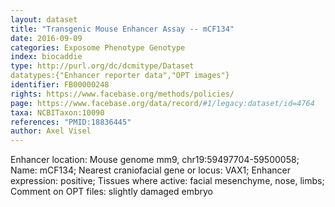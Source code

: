 ```yaml
---
layout: dataset  
title: "Transgenic Mouse Enhancer Assay -- mCF134"  
date: 2016-09-09  
categories: Exposome Phenotype Genotype  
index: biocaddie  
type: http://purl.org/dc/dcmitype/Dataset  
datatypes:{"Enhancer reporter data","OPT images"}  
identifier: FB00000248  
rights: https://www.facebase.org/methods/policies/  
page: https://www.facebase.org/data/record/#1/legacy:dataset/id=4764  
taxa: NCBITaxon:10090  
references: "PMID:18836445"  
author: Axel Visel
---
```

 Enhancer location: Mouse genome mm9, chr19:59497704-59500058; Name: mCF134; Nearest craniofacial gene or locus: VAX1; Enhancer expression: positive; Tissues where active: facial mesenchyme, nose, limbs; Comment on OPT files: slightly damaged embryo 
